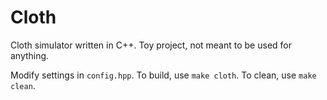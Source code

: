 Cloth
======

Cloth simulator written in C++.
Toy project, not meant to be used for anything.

Modify settings in `config.hpp`.
To build, use `make cloth`.
To clean, use `make clean`.
